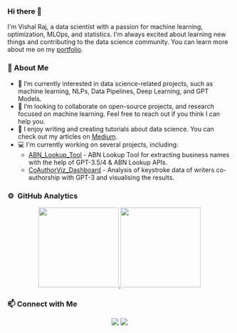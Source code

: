 ### Hi there 👋

I'm Vishal Raj, a data scientist with a passion for machine learning, optimization, MLOps, and statistics. I'm always excited about learning new things and contributing to the data science community. You can learn more about me on my [portfolio](https://vishalraj247.github.io/portfolio/).

### :rocket: About Me

- 🔭 I’m currently interested in data science-related projects, such as machine learning, NLPs, Data Pipelines, Deep Learning, and GPT Models.
- :raised_back_of_hand: I’m looking to collaborate on open-source projects, and research focused on machine learning. Feel free to reach out if you think I can help you.
- :pencil: I enjoy writing and creating tutorials about data science. You can check out my articles on [Medium](https://vishalraj247.medium.com/).
- :computer: I'm currently working on several projects, including:
  - [ABN_Lookup_Tool](https://github.com/vishalraj247/ABN_Lookup_Tool) - ABN Lookup Tool for extracting business names with the help of GPT-3.5/4 & ABN Lookup APIs.
  - [CoAuthorViz_Dashboard](https://github.com/vishalraj247/CoAuthorViz_Dashboard) - Analysis of keystroke data of writers co-authorship with GPT-3 and visualising the results.

### ⚙️ &nbsp;GitHub Analytics

<p align="center">
<a href="https://github.com/vishalraj247">
  <img height="180em" src="https://github-readme-stats.vercel.app/api?username=vishalraj247&show_icons=true&include_all_commits=true&hide_title=true"/>
  <img height="180em" src="https://github-readme-stats.vercel.app/api/top-langs/?username=vishalraj247&layout=compact&langs_count=2&hide_title=true"/>
</a>
</p>

### :mailbox: Connect with Me

<p align="center">
<a href="https://www.linkedin.com/in/vishal-raj-vr/"><img src="https://img.shields.io/badge/-Vishal Raj-0077B5?style=flat&logo=Linkedin&logoColor=white"/></a>
<a href="https://vishalraj247.medium.com/"><img src="https://img.shields.io/badge/-Vishal Raj-05122A?style=flat&logo=medium&logoColor=white"/></a>
</p>
